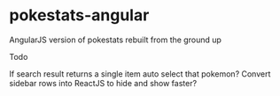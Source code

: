 pokestats-angular
=================

AngularJS version of pokestats rebuilt from the ground up

Todo

If search result returns a single item auto select that pokemon?
Convert sidebar rows into ReactJS to hide and show faster?
